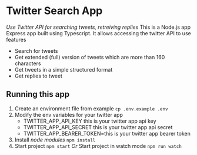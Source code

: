 # Twitter Search App
*Use Twitter API for searching tweets, retreiving replies*
This is a Node.js app Express app built using Typescript. It allows accessing the twitter API to use features
* Search for tweets
* Get extended (full) version of tweets which are more than 160 characters
* Get tweets in a simple structured format
* Get replies to tweet


## Running this app

1. Create an environment file from example `cp .env.example .env`
2. Modify the env variables for your twitter app
    * TWITTER_APP_API_KEY this is your twitter app api key
    * TWITTER_APP_API_SECRET this is your twitter app api secret
    * TWITTER_APP_BEARER_TOKEN=this is your twitter app bearer token
3. Install *node modules* `npm install`
4. Start project `npm start` _Or_ Start project in watch mode `npm run watch`